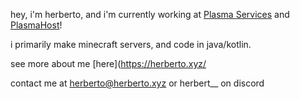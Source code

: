 
hey, i'm herberto, and i'm currently working at [Plasma Services](https://plasma.services/) and [PlasmaHost](https://plasmahost.net/)!


i primarily make minecraft servers, and code in java/kotlin.

see more about me [here](https://herberto.xyz/

contact me at herberto@herberto.xyz or herbert__ on discord

<!--
**Cartyoo/Cartyoo** is a ✨ _special_ ✨ repository because its `README.md` (this file) appears on your GitHub profile.

Here are some ideas to get you started:

- 🔭 I’m currently working on ...
- 🌱 I’m currently learning ...
- 👯 I’m looking to collaborate on ...
- 🤔 I’m looking for help with ...
- 💬 Ask me about ...
- 📫 How to reach me: ...
- 😄 Pronouns: ...
- ⚡ Fun fact: ...
-->
